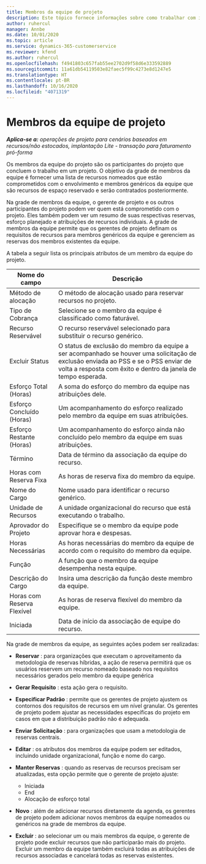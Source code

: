 ```yaml
---
title: Membros da equipe de projeto
description: Este tópico fornece informações sobre como trabalhar com informações, atributos e agendamento dos membros da equipe do projeto.
author: ruhercul
manager: Annbe
ms.date: 10/01/2020
ms.topic: article
ms.service: dynamics-365-customerservice
ms.reviewer: kfend
ms.author: ruhercul
ms.openlocfilehash: f4941803c657fab55ee2702d9f58d6e333592889
ms.sourcegitcommit: 11a61db54119503e82faec5f99c4273e8d1247e5
ms.translationtype: HT
ms.contentlocale: pt-BR
ms.lasthandoff: 10/16/2020
ms.locfileid: "4071319"
---
```

# <a name="project-team-members"></a>Membros da equipe de projeto

_**Aplica-se a:** operações de projeto para cenários baseados em recursos/não estocados, implantação Lite - transação para faturamento pró-forma_

Os membros da equipe do projeto são os participantes do projeto que concluem o trabalho em um projeto. O objetivo da grade de membros da equipe é fornecer uma lista de recursos nomeados que estão comprometidos com o envolvimento e membros genéricos da equipe que são recursos de espaço reservado e serão contratados posteriormente.

Na grade de membros da equipe, o gerente de projeto e os outros participantes do projeto podem ver quem está comprometido com o projeto. Eles também podem ver um resumo de suas respectivas reservas, esforço planejado e atribuições de recursos individuais. A grade de membros da equipe permite que os gerentes de projeto definam os requisitos de recursos para membros genéricos da equipe e gerenciem as reservas dos membros existentes da equipe.

A tabela a seguir lista os principais atributos de um membro da equipe do projeto.

| Nome do campo          | Descrição                                                                                                                                                                  |
|--------------------------|-----------------------------------------------------------------------------------------------------------------------------------------------------------------------------------|
| Método de alocação        | O método de alocação usado para reservar recursos no projeto.                                                                         |
| Tipo de Cobrança             | Selecione se o membro da equipe é classificado como faturável.                                                                                                                                       |
| Recurso Reservável        | O recurso reservável selecionado para substituir o recurso genérico.                                                                                                                   |
| Excluir Status            | O status de exclusão do membro da equipe a ser acompanhado se houver uma solicitação de exclusão enviada ao PSS e se o PSS enviar de volta a resposta com êxito e dentro da janela de tempo esperada. |
| Esforço Total (Horas)     | A soma do esforço do membro da equipe nas atribuições dele.                                                                                                                         |
| Esforço Concluído (Horas) | Um acompanhamento do esforço realizado pelo membro da equipe em suas atribuições.                                                                                           |
| Esforço Restante (Horas) | Um acompanhamento do esforço ainda não concluído pelo membro da equipe em suas atribuições.                                                                                    |
| Término                   | Data de término da associação da equipe do recurso.                                                                                                                                            |
| Horas com Reserva Fixa        | As horas de reserva fixa do membro da equipe.                                                                                                                                                                |
| Nome do Cargo            | Nome usado para identificar o recurso genérico.                                                                                                                                   |
| Unidade de Recursos          | A unidade organizacional do recurso que está executando o trabalho.                                                                                                                      |
| Aprovador do Projeto         | Especifique se o membro da equipe pode aprovar hora e despesas.                                                                                                                     |
| Horas Necessárias           | As horas necessárias do membro da equipe de acordo com o requisito do membro da equipe.                                                                                                                       |
| Função                     | A função que o membro da equipe desempenha nesta equipe.                                                                                                                                |
| Descrição do Cargo     | Insira uma descrição da função deste membro da equipe.                                                                                                                             |
| Horas com Reserva Flexível        | As horas de reserva flexível do membro da equipe.                                                                                                                                                                 |
| Iniciada                    | Data de início da associação de equipe do recurso.                                                                                                                                          |

Na grade de membros da equipe, as seguintes ações podem ser realizadas:

- **Reservar** : para organizações que executam o aproveitamento da metodologia de reservas híbridas, a ação de reserva permitirá que os usuários reservem um recurso nomeado baseado nos requisitos necessários gerados pelo membro da equipe genérica
- **Gerar Requisito** : esta ação gera o requisito.
- **Especificar Padrão** : permite que os gerentes de projeto ajustem os contornos dos requisitos de recursos em um nível granular. Os gerentes de projeto podem ajustar as necessidades específicas do projeto em casos em que a distribuição padrão não é adequada.
- **Enviar Solicitação** : para organizações que usam a metodologia de reservas centrais.
- **Editar** : os atributos dos membros da equipe podem ser editados, incluindo unidade organizacional, função e nome do cargo.
- **Manter Reservas** : quando as reservas de recursos precisam ser atualizadas, esta opção permite que o gerente de projeto ajuste:

    - Iniciada
    - End
    - Alocação de esforço total

- **Novo** : além de adicionar recursos diretamente da agenda, os gerentes de projeto podem adicionar novos membros da equipe nomeados ou genéricos na grade de membros da equipe.
- **Excluir** : ao selecionar um ou mais membros da equipe, o gerente de projeto pode excluir recursos que não participarão mais do projeto. Excluir um membro da equipe também excluirá todas as atribuições de recursos associadas e cancelará todas as reservas existentes.
